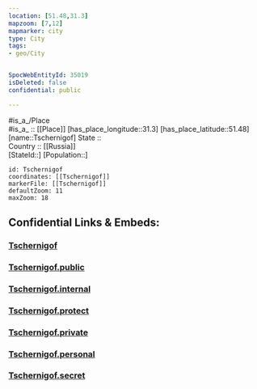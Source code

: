 ```yaml
---
location: [51.48,31.3] 
mapzoom: [7,12] 
mapmarker: city 
type: City
tags:
- geo/City


SpocWebEntityId: 35019
isDeleted: false
confidential: public

---
```

#is_a_/Place  
#is_a_ :: [[Place]] 
[has_place_longitude::31.3] 
[has_place_latitude::51.48] 
[name::Tschernigof] 
State ::  
Country :: [[Russia]]  
[StateId::] 
[Population::] 



```leaflet
id: Tschernigof
coordinates: [[Tschernigof]] 
markerFile: [[Tschernigof]] 
defaultZoom: 11 
maxZoom: 18
```


## Confidential Links & Embeds: 

### [Tschernigof](/_Standards/Earth/Continent/Europe/Europe~East/Ukraine/Regions~Ukraine/Chernihiv/City/Tschernigof.md) 

### [Tschernigof.public](/_public/Earth/Continent/Europe/Europe~East/Ukraine/Regions~Ukraine/Chernihiv/City/Tschernigof.public.md) 

### [Tschernigof.internal](/_internal/Earth/Continent/Europe/Europe~East/Ukraine/Regions~Ukraine/Chernihiv/City/Tschernigof.internal.md) 

### [Tschernigof.protect](/_protect/Earth/Continent/Europe/Europe~East/Ukraine/Regions~Ukraine/Chernihiv/City/Tschernigof.protect.md) 

### [Tschernigof.private](/_private/Earth/Continent/Europe/Europe~East/Ukraine/Regions~Ukraine/Chernihiv/City/Tschernigof.private.md) 

### [Tschernigof.personal](/_personal/Earth/Continent/Europe/Europe~East/Ukraine/Regions~Ukraine/Chernihiv/City/Tschernigof.personal.md) 

### [Tschernigof.secret](/_secret/Earth/Continent/Europe/Europe~East/Ukraine/Regions~Ukraine/Chernihiv/City/Tschernigof.secret.md)

